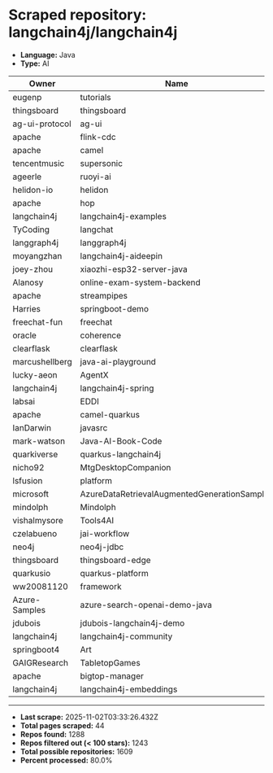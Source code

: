 # Scraped repository: langchain4j/langchain4j
* **Language:** Java
* **Type:** AI

| Owner | Name | Stars | Forks | URL |
|---|---|---|---|---|
| eugenp | tutorials | 37289 | 54047 | [link](https://github.com/eugenp/tutorials) |
| thingsboard | thingsboard | 20322 | 5895 | [link](https://github.com/thingsboard/thingsboard) |
| ag-ui-protocol | ag-ui | 9323 | 857 | [link](https://github.com/ag-ui-protocol/ag-ui) |
| apache | flink-cdc | 6255 | 2092 | [link](https://github.com/apache/flink-cdc) |
| apache | camel | 6029 | 5083 | [link](https://github.com/apache/camel) |
| tencentmusic | supersonic | 4299 | 855 | [link](https://github.com/tencentmusic/supersonic) |
| ageerle | ruoyi-ai | 4256 | 1048 | [link](https://github.com/ageerle/ruoyi-ai) |
| helidon-io | helidon | 3696 | 582 | [link](https://github.com/helidon-io/helidon) |
| apache | hop | 1262 | 412 | [link](https://github.com/apache/hop) |
| langchain4j | langchain4j-examples | 1235 | 473 | [link](https://github.com/langchain4j/langchain4j-examples) |
| TyCoding | langchat | 1150 | 234 | [link](https://github.com/TyCoding/langchat) |
| langgraph4j | langgraph4j | 1012 | 144 | [link](https://github.com/langgraph4j/langgraph4j) |
| moyangzhan | langchain4j-aideepin | 991 | 243 | [link](https://github.com/moyangzhan/langchain4j-aideepin) |
| joey-zhou | xiaozhi-esp32-server-java | 951 | 348 | [link](https://github.com/joey-zhou/xiaozhi-esp32-server-java) |
| Alanosy | online-exam-system-backend | 789 | 81 | [link](https://github.com/Alanosy/online-exam-system-backend) |
| apache | streampipes | 681 | 208 | [link](https://github.com/apache/streampipes) |
| Harries | springboot-demo | 557 | 255 | [link](https://github.com/Harries/springboot-demo) |
| freechat-fun | freechat | 552 | 105 | [link](https://github.com/freechat-fun/freechat) |
| oracle | coherence | 460 | 78 | [link](https://github.com/oracle/coherence) |
| clearflask | clearflask | 389 | 35 | [link](https://github.com/clearflask/clearflask) |
| marcushellberg | java-ai-playground | 369 | 134 | [link](https://github.com/marcushellberg/java-ai-playground) |
| lucky-aeon | AgentX | 329 | 58 | [link](https://github.com/lucky-aeon/AgentX) |
| langchain4j | langchain4j-spring | 288 | 101 | [link](https://github.com/langchain4j/langchain4j-spring) |
| labsai | EDDI | 280 | 100 | [link](https://github.com/labsai/EDDI) |
| apache | camel-quarkus | 277 | 209 | [link](https://github.com/apache/camel-quarkus) |
| IanDarwin | javasrc | 264 | 159 | [link](https://github.com/IanDarwin/javasrc) |
| mark-watson | Java-AI-Book-Code | 252 | 119 | [link](https://github.com/mark-watson/Java-AI-Book-Code) |
| quarkiverse | quarkus-langchain4j | 252 | 158 | [link](https://github.com/quarkiverse/quarkus-langchain4j) |
| nicho92 | MtgDesktopCompanion | 210 | 38 | [link](https://github.com/nicho92/MtgDesktopCompanion) |
| lsfusion | platform | 185 | 35 | [link](https://github.com/lsfusion/platform) |
| microsoft | AzureDataRetrievalAugmentedGenerationSamples | 174 | 83 | [link](https://github.com/microsoft/AzureDataRetrievalAugmentedGenerationSamples) |
| mindolph | Mindolph | 172 | 18 | [link](https://github.com/mindolph/Mindolph) |
| vishalmysore | Tools4AI | 163 | 34 | [link](https://github.com/vishalmysore/Tools4AI) |
| czelabueno | jai-workflow | 154 | 18 | [link](https://github.com/czelabueno/jai-workflow) |
| neo4j | neo4j-jdbc | 148 | 59 | [link](https://github.com/neo4j/neo4j-jdbc) |
| thingsboard | thingsboard-edge | 142 | 97 | [link](https://github.com/thingsboard/thingsboard-edge) |
| quarkusio | quarkus-platform | 142 | 95 | [link](https://github.com/quarkusio/quarkus-platform) |
| ww20081120 | framework | 138 | 74 | [link](https://github.com/ww20081120/framework) |
| Azure-Samples | azure-search-openai-demo-java | 121 | 97 | [link](https://github.com/Azure-Samples/azure-search-openai-demo-java) |
| jdubois | jdubois-langchain4j-demo | 120 | 55 | [link](https://github.com/jdubois/jdubois-langchain4j-demo) |
| langchain4j | langchain4j-community | 114 | 68 | [link](https://github.com/langchain4j/langchain4j-community) |
| springboot4 | Art | 111 | 36 | [link](https://github.com/springboot4/Art) |
| GAIGResearch | TabletopGames | 106 | 96 | [link](https://github.com/GAIGResearch/TabletopGames) |
| apache | bigtop-manager | 105 | 43 | [link](https://github.com/apache/bigtop-manager) |
| langchain4j | langchain4j-embeddings | 105 | 52 | [link](https://github.com/langchain4j/langchain4j-embeddings) |

---
* **Last scrape:** 2025-11-02T03:33:26.432Z
* **Total pages scraped:** 44
* **Repos found:** 1288
* **Repos filtered out (< 100 stars):** 1243
* **Total possible repositories:** 1609
* **Percent processed:** 80.0%
